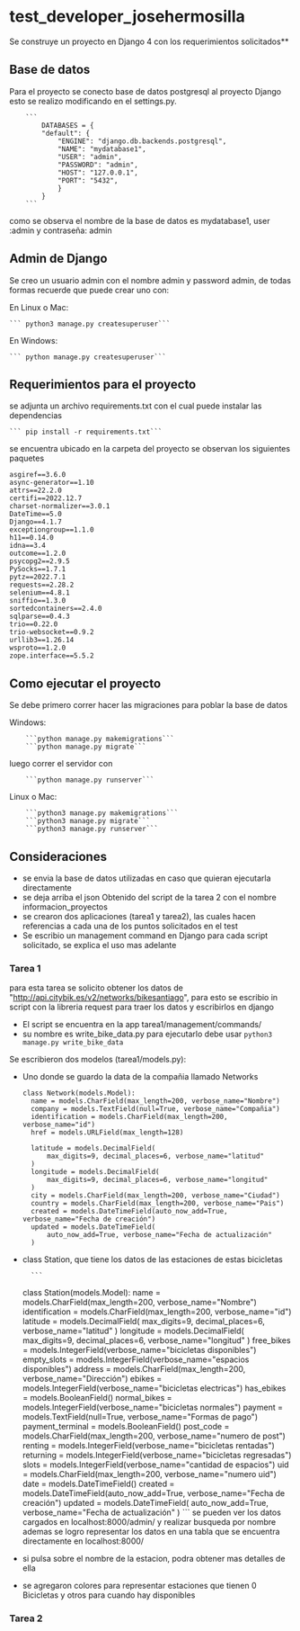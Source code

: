 # test_developer_josehermosilla
Se construye un proyecto en Django 4 con los requerimientos solicitados**

## Base de datos
Para el proyecto se conecto base de datos postgresql al proyecto Django
esto se realizo modificando en el settings.py.


        ```
            DATABASES = {
            "default": {
                "ENGINE": "django.db.backends.postgresql",
                "NAME": "mydatabase1",
                "USER": "admin",
                "PASSWORD": "admin",
                "HOST": "127.0.0.1",
                "PORT": "5432",
                }   
            }
        ```

como se observa el nombre de la base de datos es mydatabase1, user :admin y contraseña: admin
## Admin de Django
Se creo un usuario admin con el nombre admin y password admin, de todas formas recuerde que puede crear uno con:

En Linux o Mac:

    ``` python3 manage.py createsuperuser```
En Windows:

    ``` python manage.py createsuperuser```

## Requerimientos para el proyecto
se adjunta un archivo requirements.txt con el cual puede instalar las dependencias

    ``` pip install -r requirements.txt```
se encuentra ubicado en la carpeta del proyecto
se observan los siguientes paquetes
``` 
asgiref==3.6.0
async-generator==1.10
attrs==22.2.0
certifi==2022.12.7
charset-normalizer==3.0.1
DateTime==5.0
Django==4.1.7
exceptiongroup==1.1.0
h11==0.14.0
idna==3.4
outcome==1.2.0
psycopg2==2.9.5
PySocks==1.7.1
pytz==2022.7.1
requests==2.28.2
selenium==4.8.1
sniffio==1.3.0
sortedcontainers==2.4.0
sqlparse==0.4.3
trio==0.22.0
trio-websocket==0.9.2
urllib3==1.26.14
wsproto==1.2.0
zope.interface==5.5.2

```
## Como ejecutar el proyecto
Se debe primero correr hacer las migraciones para poblar la base de datos

   Windows:


        ```python manage.py makemigrations```
        ```python manage.py migrate```
luego correr el servidor con

        ```python manage.py runserver```
Linux o Mac:


        ```python3 manage.py makemigrations```
        ```python3 manage.py migrate```
        ```python3 manage.py runserver```
        

## Consideraciones


* se envia la base de datos utilizadas en caso que quieran ejecutarla directamente
* se deja arriba el json Obtenido del script de la tarea 2 con el nombre informacion_proyectos
* se crearon dos aplicaciones (tarea1 y tarea2), las cuales hacen referencias a     cada una de los puntos solicitados en el test
* Se escribio un management command en Django para cada script solicitado, se explica el uso mas adelante
### Tarea 1
para esta tarea se solicito obtener los datos de "http://api.citybik.es/v2/networks/bikesantiago", para esto se escribio in script con la libreria request para traer los datos y escribirlos en django
* El script se encuentra en la app tarea1/management/commands/
* su nombre es write_bike_data.py
para ejecutarlo debe usar
```python3 manage.py write_bike_data ```

Se escribieron dos modelos (tarea1/models.py):
* Uno donde se guardo la data de la compañia llamado Networks
  
  ```
  class Network(models.Model):
    name = models.CharField(max_length=200, verbose_name="Nombre")
    company = models.TextField(null=True, verbose_name="Compañia")
    identification = models.CharField(max_length=200, verbose_name="id")
    href = models.URLField(max_length=128)

    latitude = models.DecimalField(
        max_digits=9, decimal_places=6, verbose_name="latitud"
    )
    longitude = models.DecimalField(
        max_digits=9, decimal_places=6, verbose_name="longitud"
    )
    city = models.CharField(max_length=200, verbose_name="Ciudad")
    country = models.CharField(max_length=200, verbose_name="Pais")
    created = models.DateTimeField(auto_now_add=True, verbose_name="Fecha de creación")
    updated = models.DateTimeField(
        auto_now_add=True, verbose_name="Fecha de actualización"
    )
    ```


* class Station, que tiene los datos de las estaciones de estas bicicletas


        ``` 
    class Station(models.Model):
        name = models.CharField(max_length=200, verbose_name="Nombre")
        identification = models.CharField(max_length=200, verbose_name="id")
        latitude = models.DecimalField(
            max_digits=9, decimal_places=6, verbose_name="latitud"
        )
        longitude = models.DecimalField(
            max_digits=9, decimal_places=6, verbose_name="longitud"
        )
        free_bikes = models.IntegerField(verbose_name="bicicletas disponibles")
        empty_slots = models.IntegerField(verbose_name="espacios disponibles")
        address = models.CharField(max_length=200, verbose_name="Dirección")
        ebikes = models.IntegerField(verbose_name="bicicletas electricas")
        has_ebikes = models.BooleanField()
        normal_bikes = models.IntegerField(verbose_name="bicicletas normales")
        payment = models.TextField(null=True, verbose_name="Formas de pago")
        payment_terminal = models.BooleanField()
        post_code = models.CharField(max_length=200, verbose_name="numero de post")
        renting = models.IntegerField(verbose_name="bicicletas rentadas")
        returning = models.IntegerField(verbose_name="bicicletas regresadas")
        slots = models.IntegerField(verbose_name="cantidad de espacios")
        uid = models.CharField(max_length=200, verbose_name="numero uid")
        date = models.DateTimeField()
        created = models.DateTimeField(auto_now_add=True, verbose_name="Fecha de creación")
        updated = models.DateTimeField(
            auto_now_add=True, verbose_name="Fecha de actualización"
        )
        ```
se pueden ver los datos cargados en localhost:8000/admin/ y realizar busqueda por nombre
ademas se logro representar los datos en una tabla que se encuentra directamente en localhost:8000/
* si pulsa sobre el nombre de la estacion, podra obtener mas detalles de ella
* se agregaron colores para representar estaciones que tienen 0 Bicicletas y otros para cuando hay disponibles

### Tarea 2
